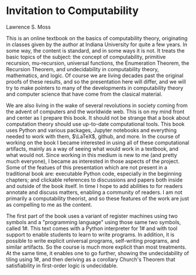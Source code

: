 # Invitation to Computability 

Lawrence S. Moss

This is an online textbook on the basics of computability theory, originating in classes given by the author 
at Indiana University for quite a few years.  In some way, the content is standard, and in some ways it is 
not. It treats the basic topics of the subject: the concept of computability, primitive recursion, 
mu-recursion, universal functions, the Enumeration Theorem, the Recursion Theorem, and undecidability in 
computability theory, mathematics, and logic.  Of course we are living decades past the original proofs of 
these results, and so the presentation here will differ, and we will try to make pointers to many of the 
developments in computability theory and computer science that have come from the clasical material.

We are also living in the wake of several revolutions in society coming from the advent of computers and the 
worldwide web.  This is on my mind front and center as I prepare this book.  It should not be strange that a 
book about computation theory should use up-to-date computational tools. This book uses Python and various 
packages, Jupyter notebooks and everything needed to work with them, $\LaTeX$, github, and more.  In the 
course of working on the book I became interested in using all of these computational artifacts, mainly as a 
way of seeing what would work in a textbook, and what would not. Since working in this medium is new to me 
(and pretty much everyone), I became as interested in those aspects of the project.  Some of the featues of 
this presentation which are not present in a traditional book are: executable Python code, especially in the 
beginning chapters; and clickable references to discussions and papers both inside and outside of the book 
itself. In time I hope to add abilities to for readers annotate and discuss matters, enabling a community of 
readers.  I am not primarily a computability theorist, and so these features of the work are just as 
compelling to me as the content.


The first part of the book uses a variant of register machines using two symbols and a "programming 
language" using those same two symbols, called 1#.  This text comes with a Python interpreter for 1# and 
with tool support to enable students to learn to write programs.  In addition, it is possible to write 
explicit universal programs, self-writing programs, and similar artifacts.  So the course is much more 
explicit than most treatments.  At the same time, it enables one to go further, showing the undecidability 
of tiling using 1#, and then deriving as a corollary Church's Theorem that satisfiability in first-order 
logic is undecidable.


